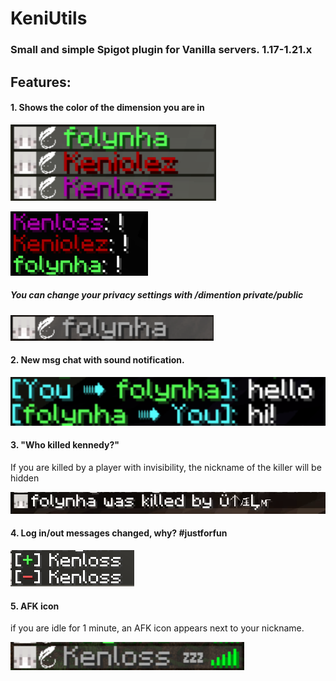 # KeniUtils
### Small and simple Spigot plugin for Vanilla servers. 1.17-1.21.x
## Features:
#### 1. Shows the color of the dimension you are in
![](/images/tab.png "Tab")
 

![](/images/chat.png "chat")

##### You can change your privacy settings with /dimention private/public
![](/images/private.png "chat")

#### 2. New msg chat with sound notification.
![](/images/msg.png "msg")

#### 3. "Who killed kennedy?" 
If you are killed by a player with invisibility, the nickname of the killer will be hidden

![](/images/dead.gif ":3")

#### 4. Log in/out messages changed, why? #justforfun

![](/images/log.png ":P")

#### 5. AFK icon
if you are idle for 1 minute, an AFK icon appears next to your nickname.

![](/images/afk.png ":P")